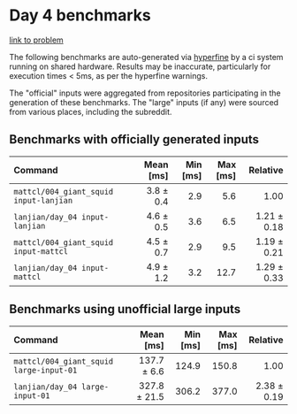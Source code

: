 # Day 4 benchmarks

[link to problem](http://adventofcode.com/2021/day/4)

The following benchmarks are auto-generated via [hyperfine](https://github.com/sharkdp/hyperfine) by a ci system running on shared hardware. Results may be inaccurate, particularly for execution times < 5ms, as per the hyperfine warnings.

The "official" inputs were aggregated from repositories participating in the generation of these benchmarks. The "large" inputs (if any) were sourced from various places, including the subreddit.

## Benchmarks with officially generated inputs
| Command | Mean [ms] | Min [ms] | Max [ms] | Relative |
|:---|---:|---:|---:|---:|
| `mattcl/004_giant_squid input-lanjian` | 3.8 ± 0.4 | 2.9 | 5.6 | 1.00 |
| `lanjian/day_04 input-lanjian` | 4.6 ± 0.5 | 3.6 | 6.5 | 1.21 ± 0.18 |
| `mattcl/004_giant_squid input-mattcl` | 4.5 ± 0.7 | 2.9 | 9.5 | 1.19 ± 0.21 |
| `lanjian/day_04 input-mattcl` | 4.9 ± 1.2 | 3.2 | 12.7 | 1.29 ± 0.33 |
## Benchmarks using unofficial large inputs
| Command | Mean [ms] | Min [ms] | Max [ms] | Relative |
|:---|---:|---:|---:|---:|
| `mattcl/004_giant_squid large-input-01` | 137.7 ± 6.6 | 124.9 | 150.8 | 1.00 |
| `lanjian/day_04 large-input-01` | 327.8 ± 21.5 | 306.2 | 377.0 | 2.38 ± 0.19 |
